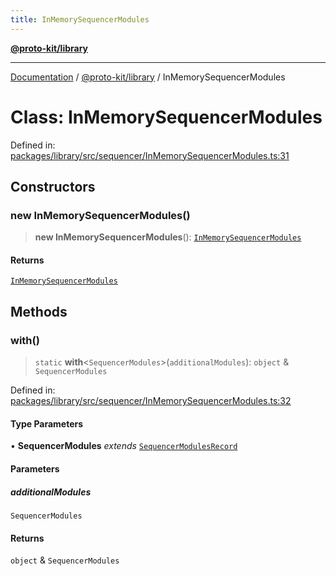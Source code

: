```yaml
---
title: InMemorySequencerModules
---
```


[**@proto-kit/library**](../README.md)

***

[Documentation](../../../README.md) / [@proto-kit/library](../README.md) / InMemorySequencerModules

# Class: InMemorySequencerModules

Defined in: [packages/library/src/sequencer/InMemorySequencerModules.ts:31](https://github.com/proto-kit/framework/blob/b953c754e500c62f01fbbd6d09adfb2f5577269d/packages/library/src/sequencer/InMemorySequencerModules.ts#L31)

## Constructors

### new InMemorySequencerModules()

> **new InMemorySequencerModules**(): [`InMemorySequencerModules`](InMemorySequencerModules.md)

#### Returns

[`InMemorySequencerModules`](InMemorySequencerModules.md)

## Methods

### with()

> `static` **with**\<`SequencerModules`\>(`additionalModules`): `object` & `SequencerModules`

Defined in: [packages/library/src/sequencer/InMemorySequencerModules.ts:32](https://github.com/proto-kit/framework/blob/b953c754e500c62f01fbbd6d09adfb2f5577269d/packages/library/src/sequencer/InMemorySequencerModules.ts#L32)

#### Type Parameters

• **SequencerModules** *extends* [`SequencerModulesRecord`](../../sequencer/type-aliases/SequencerModulesRecord.md)

#### Parameters

##### additionalModules

`SequencerModules`

#### Returns

`object` & `SequencerModules`

